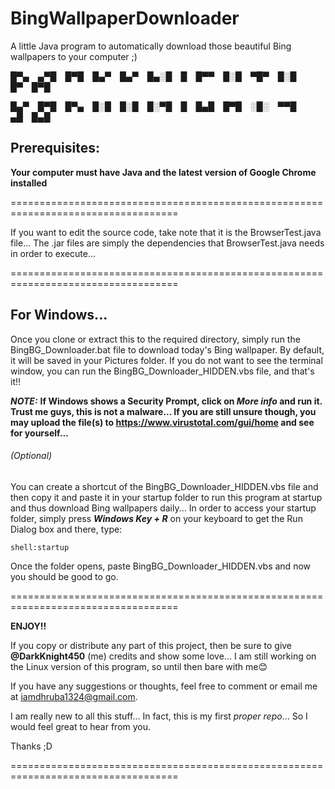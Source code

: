 # BingWallpaperDownloader
A little Java program to automatically download those beautiful Bing wallpapers to your computer ;)


█▀▄ ▄▀█ █▀█ █▄▀ █▄▀ █▄░█ █ █▀▀ █░█ ▀█▀ █░█ █▀ █▀█

█▄▀ █▀█ █▀▄ █░█ █░█ █░▀█ █ █▄█ █▀█ ░█░ ▀▀█ ▄█ █▄█

## Prerequisites:
**Your computer must have Java and the latest version of Google Chrome installed**

===================================================================================

If you want to edit the source code, take note that it is the BrowserTest.java file...
The .jar files are simply the dependencies that BrowserTest.java needs in order to execute...

===================================================================================

## For Windows...

Once you clone or extract this to the required directory, simply run the BingBG_Downloader.bat file to
download today's Bing wallpaper. By default, it will be saved in your Pictures folder. If you do not want
to see the terminal window, you can run the BingBG_Downloader_HIDDEN.vbs file, and that's it!!

***NOTE:*** **If Windows shows a Security Prompt, click on _More info_ and run it. Trust me guys, this is not a malware...
If you are still unsure though, you may upload the file(s) to https://www.virustotal.com/gui/home and see for yourself...**

###### (Optional)
You can create a shortcut of the BingBG_Downloader_HIDDEN.vbs file and then copy it and paste it in
your startup folder to run this program at startup and thus download Bing wallpapers daily...
In order to access your startup folder, simply press ***Windows Key + R*** on your keyboard to get the Run
Dialog box and there, type:
```
shell:startup
```
Once the folder opens, paste BingBG_Downloader_HIDDEN.vbs and now you should be good to go.

===================================================================================

**ENJOY!!**

If you copy or distribute any part of this project, then be sure to give **@DarkKnight450** (me) credits
and show some love...
I am still working on the Linux version of this program, so until then bare with me😊

If you have any suggestions or thoughts, feel free to comment or email me at iamdhruba1324@gmail.com.

I am really new to all this stuff... In fact, this is my first _proper repo_... So I would feel great to hear from you.

Thanks ;D

===================================================================================


